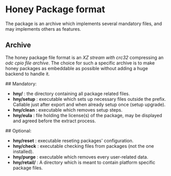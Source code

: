 # Honey Package format

The package is an archive which implements several mandatory files, and may implements others as features.

## Archive
The honey package file format is an _XZ stream with crc32_ compressing an _odc cpio file archive_.
The choice for such a specific archive is to make honey packages as embeddable as possible without adding a huge backend to handle it.

## Mandatory:
- **hny/** : the directory containing all package related files.
- **hny/setup** : executable which sets up necessary files outside the prefix. Callable just after export and when already setup once (setup upgrade).
- **hny/clean** : executable which removes setup steps.
- **hny/eula** : file holding the license(s) of the package, may be displayed and agreed before the extract process.

## Optional:
- **hny/reset** : executable reseting packages' configuration.
- **hny/check** : executable checking files from packages (not the one installed).
- **hny/purge** : executable which removes every user-related data.
- **hny/retail/** : A directory which is meant to contain platform specific package files.

